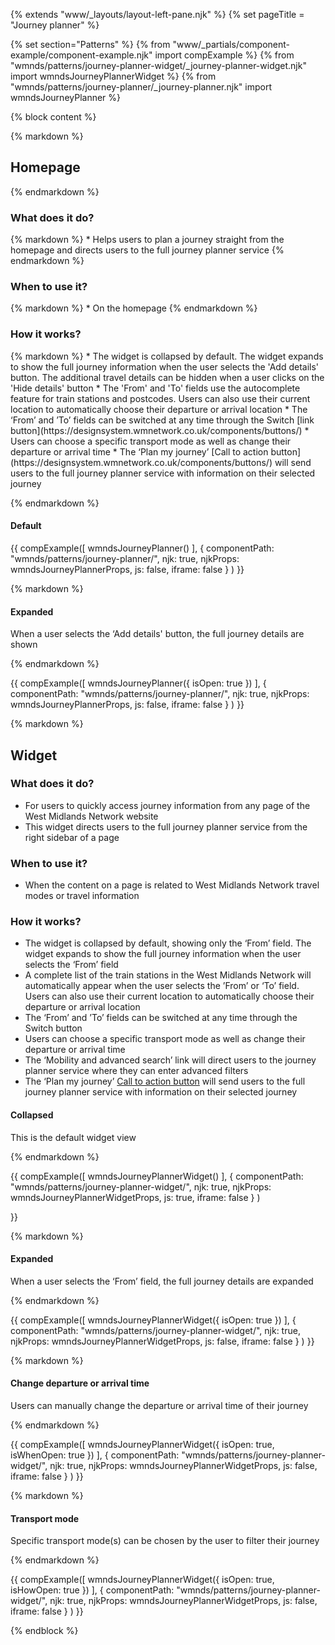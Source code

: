 {% extends "www/_layouts/layout-left-pane.njk" %} 
{% set pageTitle = "Journey planner" %}

{% set section="Patterns" %}
{% from "www/_partials/component-example/component-example.njk" import compExample %}
{% from "wmnds/patterns/journey-planner-widget/_journey-planner-widget.njk" import wmndsJourneyPlannerWidget %}
{% from "wmnds/patterns/journey-planner/_journey-planner.njk" import wmndsJourneyPlanner %}


{% block content %}

{% markdown %}

  ## Homepage
{% endmarkdown %} 

  <h3 id="homepage-what-does-it-do"> What does it do? </h3>
{% markdown %}
  * Helps users to plan a journey straight from the homepage and directs users to the full journey planner service
{% endmarkdown %} 

  <h3 id="homepage-when-to-use-it"> When to use it?</h3>
{% markdown %} 
  * On the homepage
{% endmarkdown %} 

  <h3 id="homepage-how-it-works">How it works?</h3>
{% markdown %} 
  * The widget is collapsed by default. The widget expands to show the full journey information when the user selects the 'Add details' button. The additional travel details can be hidden when a user clicks on the 'Hide details' button
  * The 'From' and 'To' fields use the autocomplete feature for train stations and postcodes. Users can also use their current location to automatically choose their departure or arrival location
  * The ‘From’ and ’To’ fields can be switched at any time through the Switch [link button](https://designsystem.wmnetwork.co.uk/components/buttons/)
  * Users can choose a specific transport mode as well as change their departure or arrival time
  * The ‘Plan my journey’ [Call to action button](https://designsystem.wmnetwork.co.uk/components/buttons/) will send users to the full journey planner service with information on their selected journey

{% endmarkdown %} 

  <h4 id="homepage-default">Default</h4>
  

  {{
    compExample([
        wmndsJourneyPlanner()
      ], {
        componentPath: "wmnds/patterns/journey-planner/",
        njk: true,
        njkProps: wmndsJourneyPlannerProps,
        js: false,
        iframe: false
      }
    )
  }} 

{% markdown %} 
  <h4 id="homepage-expanded"> Expanded </h4>
  When a user selects the ‘Add details' button, the full journey details are shown
  
{% endmarkdown %} 

{{
  compExample([
      wmndsJourneyPlanner({
        isOpen: true
      })
    ], {
      componentPath: "wmnds/patterns/journey-planner/",
      njk: true,
      njkProps: wmndsJourneyPlannerProps,
      js: false,
      iframe: false
    }
  )
}} 

{% markdown %} 

  ## Widget

  ### What does it do?
  * For users to quickly access journey information from any page of the West Midlands Network website
  * This widget directs users to the full journey planner service from the right sidebar of a page

  ### When to use it?
  * When the content on a page is related to West Midlands Network travel modes or travel information

  ### How it works?
  * The widget is collapsed by default, showing only the ‘From’ field. The widget expands to show the full journey information when the user selects the ‘From’ field
  * A complete list of the train stations in the West Midlands Network will automatically appear when the user selects the ’From’ or ‘To’ field. Users can also use their current location to automatically choose their departure or arrival location
  * The ‘From’ and ’To’ fields can be switched at any time through the Switch button
  * Users can choose a specific transport mode as well as change their departure or arrival time
  * The ‘Mobility and advanced search’ link will direct users to the journey planner service where they can enter advanced filters
  * The ‘Plan my journey’ [Call to action button](https://designsystem.wmnetwork.co.uk/components/buttons/) will send users to the full journey planner service with information on their selected journey

  #### Collapsed
  This is the default widget view


{% endmarkdown %}

{{
  compExample([
      wmndsJourneyPlannerWidget()
    ], {
      componentPath: "wmnds/patterns/journey-planner-widget/",
      njk: true,
      njkProps: wmndsJourneyPlannerWidgetProps,
      js: true,
      iframe: false
    }
  )

}}

{% markdown %}

#### Expanded
When a user selects the ‘From’ field, the full journey details are expanded


{% endmarkdown %}

{{
  compExample([
      wmndsJourneyPlannerWidget({
        isOpen: true
      })
    ], {
      componentPath: "wmnds/patterns/journey-planner-widget/",
      njk: true,
      njkProps: wmndsJourneyPlannerWidgetProps,
      js: false,
      iframe: false
    }
  )
}}

{% markdown %}

#### Change departure or arrival time
Users can manually change the departure or arrival time of their journey

{% endmarkdown %}


{{
  compExample([
      wmndsJourneyPlannerWidget({
        isOpen: true,
        isWhenOpen: true
      })
    ], {
      componentPath: "wmnds/patterns/journey-planner-widget/",
      njk: true,
      njkProps: wmndsJourneyPlannerWidgetProps,
      js: false,
      iframe: false
    }
  )
}}


{% markdown %}

#### Transport mode
Specific transport mode(s) can be chosen by the user to filter their journey


{% endmarkdown %}

{{
  compExample([
      wmndsJourneyPlannerWidget({
        isOpen: true,
        isHowOpen: true
      })
    ], {
      componentPath: "wmnds/patterns/journey-planner-widget/",
      njk: true,
      njkProps: wmndsJourneyPlannerWidgetProps,
      js: false,
      iframe: false
    }
  )
}}

{% endblock %}
